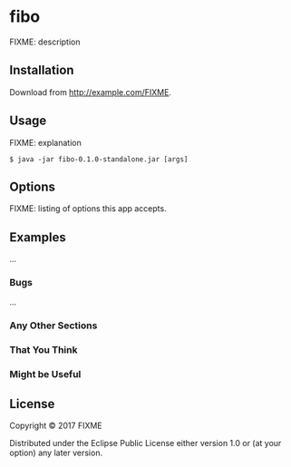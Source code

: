 # fibo

FIXME: description

## Installation

Download from http://example.com/FIXME.

## Usage

FIXME: explanation

    $ java -jar fibo-0.1.0-standalone.jar [args]

## Options

FIXME: listing of options this app accepts.

## Examples

...

### Bugs

...

### Any Other Sections
### That You Think
### Might be Useful

## License

Copyright © 2017 FIXME

Distributed under the Eclipse Public License either version 1.0 or (at
your option) any later version.
